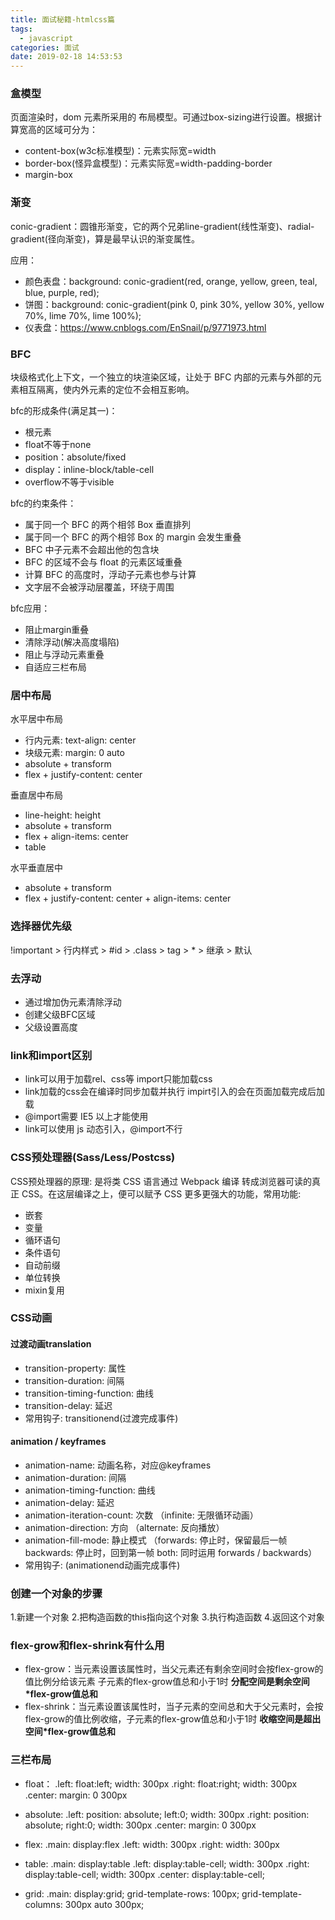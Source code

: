 ```yaml
---
title: 面试秘籍-htmlcss篇
tags:
  - javascript
categories: 面试
date: 2019-02-18 14:53:53
---
```


### 盒模型

页面渲染时，dom 元素所采用的 布局模型。可通过box-sizing进行设置。根据计算宽高的区域可分为：

- content-box(w3c标准模型)：元素实际宽=width
- border-box(怪异盒模型)：元素实际宽=width-padding-border
- margin-box

### 渐变

conic-gradient：圆锥形渐变，它的两个兄弟line-gradient(线性渐变)、radial-gradient(径向渐变)，算是最早认识的渐变属性。

应用：

- 颜色表盘：background: conic-gradient(red, orange, yellow, green, teal, blue, purple, red);
- 饼图：background: conic-gradient(pink 0, pink 30%, yellow 30%, yellow 70%, lime 70%, lime 100%);
- 仪表盘：<https://www.cnblogs.com/EnSnail/p/9771973.html>

### BFC

块级格式化上下文，一个独立的块渲染区域，让处于 BFC 内部的元素与外部的元素相互隔离，使内外元素的定位不会相互影响。

bfc的形成条件(满足其一)：

- 根元素
- float不等于none
- position：absolute/fixed
- display：inline-block/table-cell
- overflow不等于visible

bfc的约束条件：

- 属于同一个 BFC 的两个相邻 Box 垂直排列
- 属于同一个 BFC 的两个相邻 Box 的 margin 会发生重叠
- BFC 中子元素不会超出他的包含块
- BFC 的区域不会与 float 的元素区域重叠
- 计算 BFC 的高度时，浮动子元素也参与计算
- 文字层不会被浮动层覆盖，环绕于周围

bfc应用：

- 阻止margin重叠
- 清除浮动(解决高度塌陷)
- 阻止与浮动元素重叠
- 自适应三栏布局

### 居中布局

水平居中布局

- 行内元素: text-align: center
- 块级元素: margin: 0 auto
- absolute + transform
- flex + justify-content: center

垂直居中布局

- line-height: height
- absolute + transform
- flex + align-items: center
- table

水平垂直居中

- absolute + transform
- flex + justify-content: center + align-items: center

### 选择器优先级

!important > 行内样式 > #id > .class > tag > * > 继承 > 默认

### 去浮动

- 通过增加伪元素清除浮动
- 创建父级BFC区域
- 父级设置高度

### link和import区别

- link可以用于加载rel、css等 import只能加载css
- link加载的css会在编译时同步加载并执行 impirt引入的会在页面加载完成后加载
- @import需要 IE5 以上才能使用
- link可以使用 js 动态引入，@import不行

### CSS预处理器(Sass/Less/Postcss)

CSS预处理器的原理: 是将类 CSS 语言通过 Webpack 编译 转成浏览器可读的真正 CSS。在这层编译之上，便可以赋予 CSS 更多更强大的功能，常用功能:

- 嵌套
- 变量
- 循环语句
- 条件语句
- 自动前缀
- 单位转换
- mixin复用

### CSS动画

#### 过渡动画translation

- transition-property: 属性
- transition-duration: 间隔
- transition-timing-function: 曲线
- transition-delay: 延迟
- 常用钩子: transitionend(过渡完成事件)

#### animation / keyframes

- animation-name: 动画名称，对应@keyframes
- animation-duration: 间隔
- animation-timing-function: 曲线
- animation-delay: 延迟
- animation-iteration-count: 次数 （infinite: 无限循环动画）
- animation-direction: 方向 （alternate: 反向播放）
- animation-fill-mode: 静止模式 （forwards: 停止时，保留最后一帧 backwards: 停止时，回到第一帧 both: 同时运用 forwards / backwards）
- 常用钩子: (animationend动画完成事件)

### 创建一个对象的步骤

1.新建一个对象
2.把构造函数的this指向这个对象
3.执行构造函数
4.返回这个对象

### flex-grow和flex-shrink有什么用

- flex-grow：当元素设置该属性时，当父元素还有剩余空间时会按flex-grow的值比例分给该元素 子元素的flex-grow值总和小于1时 **分配空间是剩余空间*flex-grow值总和**
- flex-shrink：当元素设置该属性时，当子元素的空间总和大于父元素时，会按flex-grow的值比例收缩，子元素的flex-grow值总和小于1时 **收缩空间是超出空间*flex-grow值总和**

### 三栏布局

- float：
  .left: float:left; width: 300px
  .right: float:right; width: 300px
  .center: margin: 0 300px

- absolute:
  .left: position: absolute; left:0; width: 300px
  .right: position: absolute; right:0; width: 300px
  .center: margin: 0 300px

- flex:
  .main: display:flex
  .left: width: 300px
  .right: width: 300px

- table:
  .main: display:table
  .left: display:table-cell; width: 300px
  .right: display:table-cell; width: 300px
  .center: display:table-cell;

- grid:
  .main: display:grid; grid-template-rows: 100px; grid-template-columns: 300px auto 300px;
